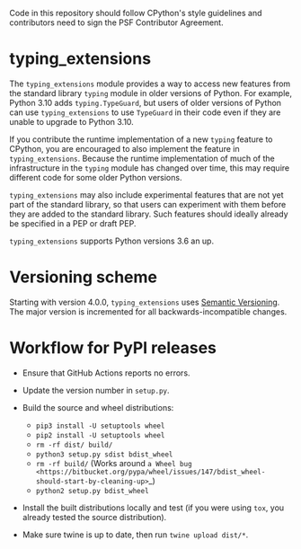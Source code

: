 Code in this repository should follow CPython's style guidelines and
contributors need to sign the PSF Contributor Agreement.

# typing\_extensions

The `typing_extensions` module provides a way to access new features from the standard
library `typing` module in older versions of Python. For example, Python 3.10 adds
`typing.TypeGuard`, but users of older versions of Python can use `typing_extensions` to
use `TypeGuard` in their code even if they are unable to upgrade to Python 3.10.

If you contribute the runtime implementation of a new `typing` feature to CPython, you
are encouraged to also implement the feature in `typing_extensions`. Because the runtime
implementation of much of the infrastructure in the `typing` module has changed over
time, this may require different code for some older Python versions.

`typing_extensions` may also include experimental features that are not yet part of the
standard library, so that users can experiment with them before they are added to the
standard library. Such features should ideally already be specified in a PEP or draft
PEP.

`typing_extensions` supports Python versions 3.6 an up.

# Versioning scheme

Starting with version 4.0.0, `typing_extensions` uses
[Semantic Versioning](https://semver.org/). The major version is incremented for all
backwards-incompatible changes.

# Workflow for PyPI releases

- Ensure that GitHub Actions reports no errors.

- Update the version number in `setup.py`.

- Build the source and wheel distributions:

  - `pip3 install -U setuptools wheel`
  - `pip2 install -U setuptools wheel`
  - `rm -rf dist/ build/`
  - `python3 setup.py sdist bdist_wheel`
  - `rm -rf build/` (Works around
    `a Wheel bug <https://bitbucket.org/pypa/wheel/issues/147/bdist_wheel-should-start-by-cleaning-up>`\_)
  - `python2 setup.py bdist_wheel`

- Install the built distributions locally and test (if you were using `tox`, you already
  tested the source distribution).

- Make sure twine is up to date, then run `twine upload dist/*`.
